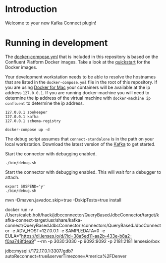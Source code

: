 # Introduction

Welcome to your new Kafka Connect plugin!

# Running in development


The [docker-compose.yml](docker-compose.yml) that is included in this repository is based on the Confluent Platform Docker
images. Take a look at the [quickstart](http://docs.confluent.io/current/cp-docker-images/docs/quickstart.html#getting-started-with-docker-client)
for the Docker images. 

Your development workstation needs to be able to resolve the hostnames that are listed in the `docker-compose.yml` 
file in the root of this repository. If you are using [Docker for Mac](https://docs.docker.com/v17.12/docker-for-mac/install/)
your containers will be available at the ip address `127.0.0.1`. If you are running docker-machine
you will need to determine the ip address of the virtual machine with `docker-machine ip confluent`
to determine the ip address.

```
127.0.0.1 zookeeper
127.0.0.1 kafka
127.0.0.1 schema-registry
```


```
docker-compose up -d
```


The debug script assumes that `connect-standalone` is in the path on your local workstation. Download 
the latest version of the [Kafka](https://www.confluent.io/download/) to get started.


Start the connector with debugging enabled.
 
```
./bin/debug.sh
```

Start the connector with debugging enabled. This will wait for a debugger to attach.

```
export SUSPEND='y'
./bin/debug.sh
```

mvn -Dmaven.javadoc.skip=true -DskipTests=true install

docker run -v /Users/caleb.holt/hack/jdbcconnector/QueryBasedJdbcConnector/target/kafka-connect-target/usr/share/kafka-connect/QueryBasedJdbcConnector:/connectors/QueryBasedJdbcConnector -e ADV_HOST=127.0.0.1 -e SAMPLEDATA=0 -e EULA="https://dl.lenses.io/d/?id=38a5ed11-aa2b-433e-b8a2-f0aa748fdea9" --rm -p  3030:3030 -p 9092:9092 -p 2181:2181 lensesio/box

jdbc:mysql://172.17.0.1:3307/gdb?autoReconnect=true&serverTimezone=America%2FDenver